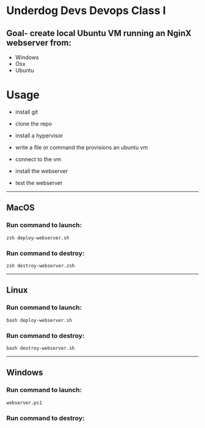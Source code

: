 # **Underdog Devs Devops Class I**

## Goal- create local Ubuntu VM running an NginX webserver from:
* Windows
* Osx
* Ubuntu

# Usage

- install git

- clone the repo

- install a hypervisor

- write a file or command the provisions an ubuntu vm

- connect to the vm

- install the webserver

- test the webserver

---
## **MacOS**

### Run command to launch:

`zsh deploy-webserver.sh`

### Run command to destroy:

`zsh destroy-webserver.zsh`

---
## **Linux**

### Run command to launch:

`bash deploy-webserver.sh`

### Run command to destroy:

`bash destroy-webserver.sh`

---
## **Windows**

### Run command to launch:

`webserver.ps1`

### Run command to destroy: